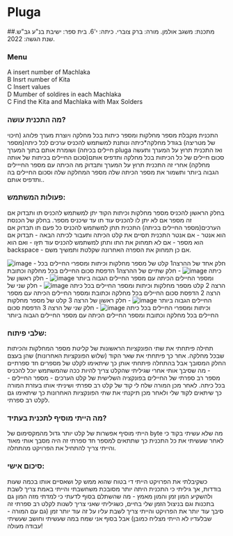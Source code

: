 # Pluga
##מתכנת: משגב אולמן. מורה: ברק צוברי. כיתה: י'6. בית ספר: ישיבת בנ"ע גב"ש. שנת הגשה: 2022.
### Menu  
A insert number of Machlaka  
B Insrt number of Kita  
C Insert values  
D Mumber of soldires in each Machlaka  
C Find the Kita and Machlaka with Max Solders  
### מה התכנית עושה?
התכנית מקבלת מספר מחלקות ומספר כיתות בכל מחלקה ויוצרת מערך פלוהג (חיכוי של מטריצה) בגודל מחלקה*כיתה ונותנת למשתמש להכניס ערכים לכל כיתה(מספר חיילים בכיחה) ושומרת אותם בתוך המערך pluga ואז התכנית תרוץ על המערך ותעשה סכום חיילים של כל הכיתות בכל מחלקה ותדפיס אותם(סכום החיילים בכיתות של אותה מחלקה) אחרי זה התכנית תרוץ על המערך ותבדוק מה הכיתה עם מספר החייילים הגבוה ביותר ותשמור את מספר הכיתה שלה מספר המחלקה שלה וסכום החיילים בה ותדפיס אותם..
### פעולות המשתמש:
בחלק הראשון להכניס מספר מחלקות וכיתות הקוד יתן למשתמש להכניס תו ותבדוק אם זה מספר אם לא יתן לו להכניס עוד תו עד שיכניס מספר.
בחלק של הכנסת הערכים(מספר החיילים בכיתה) התכנית תתן למשתמש להכניס כל פעם תו תבדוק אם הוא אנטר - אם אנטר התכנית תסיים את קלט הכיתה ותעבור לכיתה הבאה - תבדוק אם הוא מספר - אם לא תמחוק את התו ותתן למשתמש להכניס עוד תץו - ואם הוא backspace - אם כן תמחוק את הספרה האחרונה שקלטת ותמשיך משם.


![image](https://github.com/baraksu/Pluga/assets/132656836/c1288001-845f-4a2f-83a2-775a9b052078) -  חלק אחד של ההרצה1
קלט של מספר מחלקות וכיתות ומספרי החיילים בכל כיתה
![image](https://github.com/baraksu/Pluga/assets/132656836/8f1000a4-be69-41ee-94d3-ba7a25620279) -  חלק שתיים של ההרצה1
הדפסת סכום החיילים בכל מחלקה וכתובת ומספר החיילים הכיתה עם מספר החיילים הגבוה ביותר
![image](https://github.com/baraksu/Pluga/assets/132656836/91d13b12-6eb9-4eed-8a7b-75a74ef6bf9b) - חלק ראשון של הרצה 2
קלט מספר מחלקות וכיתות ומספר החיילים בכל כיתה
![image](https://github.com/baraksu/Pluga/assets/132656836/a4f1a70e-7e07-41ef-a6a0-bc05019206b0) - חלק שני של הרצה 2
הדפסת סכום החיילים בכל מחלקה וכתובת ומספר החיילים הכיתה עם מספר החיילים הגבוה ביותר
![image](https://github.com/baraksu/Pluga/assets/132656836/348288a1-edbe-4407-bc19-94d47f76038f) - חלק ראשון של הרצה 3 
קלט של מספר מחלקות וכיתות ומספרי החיילים בכל כיתה
![image](https://github.com/baraksu/Pluga/assets/132656836/c1dc3179-1cc9-4b90-94e3-44bb45a64c84) - חלק שני של הרצה 3 
הדפסת סכום החיילים בכל מחלקה וכתובת ומספר החיילים הכיתה עם מספר החיילים הגבוה ביותר


### שלבי פיתוח:
תחילה פיתחתי את שתי הפונקציות הראשונות של קליטת מספר המחלקות והכיתות שבכל מחלקה.
אחר כך פיתחתי את שאר הקוד (שלוש הפונקציות האחרונות) שהן בעצם החלק המסובך אבל בהתחלה פיתחתי אותן כך שיתאימו לקלט של מספרים חד ספרתיים  - מה שסיבך אותי אחרי שגיליתי שהקלט צריך להיות ככה שהמשתמש יוכל להכניס מספר רב ספרתי של החיילים בפונקציה השלישית של קלט הערכים - מספר החיילים - בכל כיתה.
לאחר מכן המורה שלח לי קוד של קלט רב ספרתי ושיניתי אותו בעזרת המורה כך שיתאים לקוד שלי ולאחר מכן תיקנתי את שתי הפונקציות האחרונות כך שיתאימו גם לקלט רב ספרתי.
### מה הייתי מוסיף לתכנית בעתיד?
הייתי מוסיף אפשרות של קלט יותר גדול מהמקסימום של byte מה שלא עשיתי בקוד כי לאחר שעשיתי את כל התכנית כך שתתאים למספר חד ספרתי זה היה מסבך אותי מאוד והייתי צריך להתחיל את הפרויקט מהתחלה.
### סיכום אישי:
כשקיבלתי את הפרויקט הייתי די בטוח שהוא ממש קל ושאסיים אותו בכמה שעות בודדות, אך גיליתי כי התכנית היתה יותר מסובכת משחשבתי והייתי באמת צריך לשבת ולהשקיע המון זמן והמון מאמץ - מה שהשתלם בסוף לדעתי כי למדתי מזה המון גם בתכנות וגם בניצול הזמן שלי בחיים, כשגיליתי שאני צריך לשנות לקלט רב ספרתי זה סיבך עוד יותר את הפרויקט והייתי צריך לשבת עליו על זה עוד יותר זמן (גם עם המורה - שבלעדיו לא הייתי מצליח כמובן) אבל בסוף אני שמח במה שעשיתי וחושב שעשיתי עבודה מעולה!
